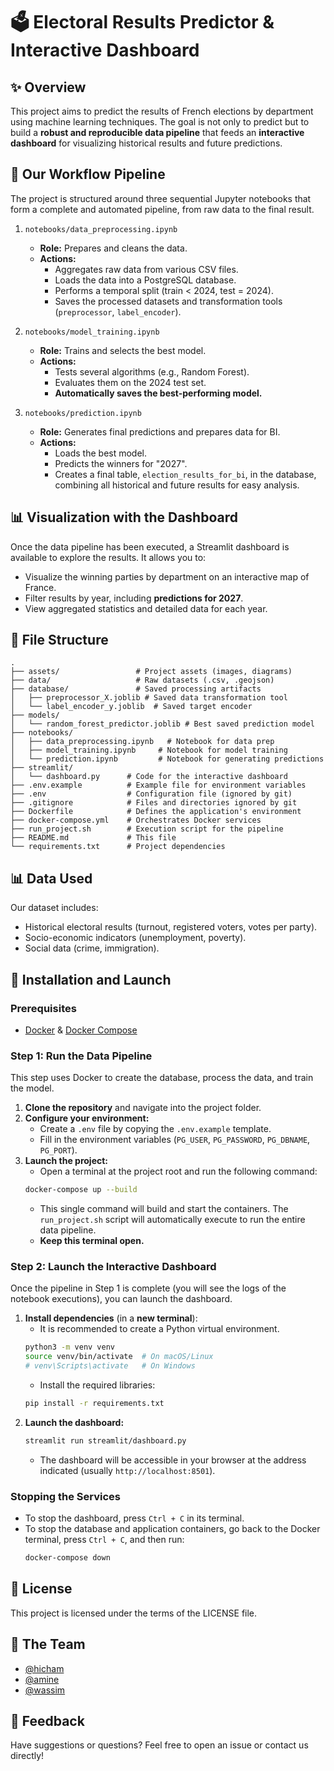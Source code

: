 # 🗳️ Electoral Results Predictor & Interactive Dashboard

## ✨ Overview
This project aims to predict the results of French elections by department using machine learning techniques. The goal is not only to predict but to build a **robust and reproducible data pipeline** that feeds an **interactive dashboard** for visualizing historical results and future predictions.

## 🚀 Our Workflow Pipeline
The project is structured around three sequential Jupyter notebooks that form a complete and automated pipeline, from raw data to the final result.

1.  `notebooks/data_preprocessing.ipynb`
    *   **Role:** Prepares and cleans the data.
    *   **Actions:**
        *   Aggregates raw data from various CSV files.
        *   Loads the data into a PostgreSQL database.
        *   Performs a temporal split (train < 2024, test = 2024).
        *   Saves the processed datasets and transformation tools (`preprocessor`, `label_encoder`).

2.  `notebooks/model_training.ipynb`
    *   **Role:** Trains and selects the best model.
    *   **Actions:**
        *   Tests several algorithms (e.g., Random Forest).
        *   Evaluates them on the 2024 test set.
        *   **Automatically saves the best-performing model.**

3.  `notebooks/prediction.ipynb`
    *   **Role:** Generates final predictions and prepares data for BI.
    *   **Actions:**
        *   Loads the best model.
        *   Predicts the winners for "2027".
        *   Creates a final table, `election_results_for_bi`, in the database, combining all historical and future results for easy analysis.

## 📊 Visualization with the Dashboard
Once the data pipeline has been executed, a Streamlit dashboard is available to explore the results. It allows you to:
-   Visualize the winning parties by department on an interactive map of France.
-   Filter results by year, including **predictions for 2027**.
-   View aggregated statistics and detailed data for each year.

## 📂 File Structure
```
.
├── assets/                 # Project assets (images, diagrams)
├── data/                   # Raw datasets (.csv, .geojson)
├── database/               # Saved processing artifacts
│   ├── preprocessor_X.joblib # Saved data transformation tool
│   └── label_encoder_y.joblib  # Saved target encoder
├── models/
│   └── random_forest_predictor.joblib # Best saved prediction model
├── notebooks/
│   ├── data_preprocessing.ipynb   # Notebook for data prep
│   ├── model_training.ipynb     # Notebook for model training
│   └── prediction.ipynb         # Notebook for generating predictions
├── streamlit/
│   └── dashboard.py      # Code for the interactive dashboard
├── .env.example          # Example file for environment variables
├── .env                  # Configuration file (ignored by git)
├── .gitignore            # Files and directories ignored by git
├── Dockerfile            # Defines the application's environment
├── docker-compose.yml    # Orchestrates Docker services
├── run_project.sh        # Execution script for the pipeline
├── README.md             # This file
└── requirements.txt      # Project dependencies
```

## 📊 Data Used
Our dataset includes:
- Historical electoral results (turnout, registered voters, votes per party).
- Socio-economic indicators (unemployment, poverty).
- Social data (crime, immigration).

## 🐳 Installation and Launch

### Prerequisites
- [Docker](https://www.docker.com/get-started) & [Docker Compose](https://docs.docker.com/compose/install/)

### Step 1: Run the Data Pipeline
This step uses Docker to create the database, process the data, and train the model.
1.  **Clone the repository** and navigate into the project folder.
2.  **Configure your environment:**
    -   Create a `.env` file by copying the `.env.example` template.
    -   Fill in the environment variables (`PG_USER`, `PG_PASSWORD`, `PG_DBNAME`, `PG_PORT`).
3.  **Launch the project:**
    -   Open a terminal at the project root and run the following command:
      ```bash
      docker-compose up --build
      ```
    -   This single command will build and start the containers. The `run_project.sh` script will automatically execute to run the entire data pipeline.
    -   **Keep this terminal open.**

### Step 2: Launch the Interactive Dashboard
Once the pipeline in Step 1 is complete (you will see the logs of the notebook executions), you can launch the dashboard.
1.  **Install dependencies** (in a **new terminal**):
    -   It is recommended to create a Python virtual environment.
      ```bash
      python3 -m venv venv
      source venv/bin/activate  # On macOS/Linux
      # venv\Scripts\activate   # On Windows
      ```
    -   Install the required libraries:
      ```bash
      pip install -r requirements.txt
      ```
2.  **Launch the dashboard:**
    ```bash
    streamlit run streamlit/dashboard.py
    ```
    -   The dashboard will be accessible in your browser at the address indicated (usually `http://localhost:8501`).

### Stopping the Services
-   To stop the dashboard, press `Ctrl + C` in its terminal.
-   To stop the database and application containers, go back to the Docker terminal, press `Ctrl + C`, and then run:
      ```bash
      docker-compose down
      ```

## 📄 License
This project is licensed under the terms of the LICENSE file.

## 👥 The Team
- [@hicham](https://github.com/spideystreet)
- [@amine](https://github.com/testt753)
- [@wassim](https://github.com/Wassim38)

## 💬 Feedback
Have suggestions or questions? Feel free to open an issue or contact us directly! 